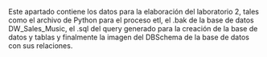 Este apartado contiene los datos para la elaboración del laboratorio 2, tales como el archivo de Python para el proceso etl, el .bak de la base de datos DW_Sales_Music, el .sql del query generado para la creación de la base de datos y tablas y finalmente la imagen del DBSchema de la base de datos con sus relaciones.
